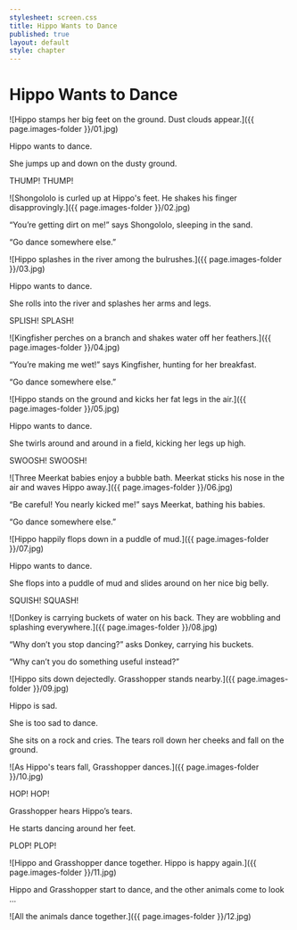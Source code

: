 ```yaml
---
stylesheet: screen.css
title: Hippo Wants to Dance
published: true
layout: default
style: chapter
---
```


# Hippo Wants to Dance

![Hippo stamps her big feet on the ground. Dust clouds appear.]({{ page.images-folder }}/01.jpg)

Hippo wants to dance.

She jumps up and down on the dusty ground.

THUMP! THUMP!

![Shongololo is curled up at Hippo's feet. He shakes his finger disapprovingly.]({{ page.images-folder }}/02.jpg)

“You’re getting dirt on me!” says Shongololo, sleeping in the sand.

“Go dance somewhere else.”

![Hippo splashes in the river among the bulrushes.]({{ page.images-folder }}/03.jpg)

Hippo wants to dance.

She rolls into the river and splashes her arms and legs.

SPLISH! SPLASH!

![Kingfisher perches on a branch and shakes water off her feathers.]({{ page.images-folder }}/04.jpg)

“You’re making me wet!” says Kingfisher, hunting for her breakfast. 

“Go dance somewhere else.”


![Hippo stands on the ground and kicks her fat legs in the air.]({{ page.images-folder }}/05.jpg)

Hippo wants to dance. 

She twirls around and around in a field, kicking her legs up high.

SWOOSH! SWOOSH!

![Three Meerkat babies enjoy a bubble bath. Meerkat sticks his nose in the air and waves Hippo away.]({{ page.images-folder }}/06.jpg)

“Be careful! You nearly kicked me!” says Meerkat, bathing his babies. 

“Go dance somewhere else.”

![Hippo happily flops down in a puddle of mud.]({{ page.images-folder }}/07.jpg)

Hippo wants to dance.

She flops into a puddle of mud and slides around on her nice big belly.

SQUISH! SQUASH!

![Donkey is carrying buckets of water on his back. They are wobbling and splashing everywhere.]({{ page.images-folder }}/08.jpg)

“Why don’t you stop dancing?” asks Donkey, carrying his buckets. 

“Why can’t you do something useful instead?”

![Hippo sits down dejectedly. Grasshopper stands nearby.]({{ page.images-folder }}/09.jpg)

Hippo is sad. 

She is too sad to dance.

She sits on a rock and cries. The tears roll down her cheeks and fall on the ground.

![As Hippo's tears fall, Grasshopper dances.]({{ page.images-folder }}/10.jpg)

HOP! HOP!

Grasshopper hears Hippo’s tears.

He starts dancing around her feet.

PLOP! PLOP!

![Hippo and Grasshopper dance together. Hippo is happy again.]({{ page.images-folder }}/11.jpg)

Hippo and Grasshopper start to dance, and the other animals come to look ...

![All the animals dance together.]({{ page.images-folder }}/12.jpg)
